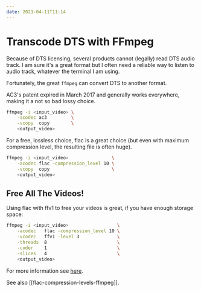 ```yaml
---
date: 2021-04-11T11:14
---
```


# Transcode DTS with FFmpeg

Because of DTS licensing, several products cannot (legally) read DTS audio
track. I am sure it's a great format but I often need a reliable way to listen
to audio track, whatever the terminal I am using.

Fortunately, the great `ffmpeg` can convert DTS to another format.

AC3's patent expired in March 2017 and generally works everywhere, making it a
not so bad lossy choice.

```sh
ffmpeg -i <input_video> \
    -acodec ac3         \
    -vcopy  copy        \
    <output_video>
```

For a free, lossless choice, flac is a great choice (but even with maximum
compression level, the resulting file is often huge).

```sh
ffmpeg -i <input_video>                \
    -acodec flac -compression_level 10 \
    -vcopy  copy                       \
    <output_video>
```

## Free All The Videos!

Using flac with ffv1 to free your videos is great, if you have enough storage
space:

```sh
ffmpeg -i <input_video>                  \
    -acodec   flac -compression_level 10 \
    -vcodec   ffv1 -level 3              \
    -threads  8                          \
    -coder    1                          \
    -slices   4                          \
    <output_video>
```

For more information see [here](https://trac.ffmpeg.org/wiki/Encode/FFV1).

See also [[flac-compression-levels-ffmpeg]].
